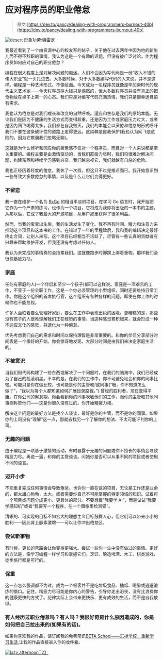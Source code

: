 # 应对程序员的职业倦怠

> 原文:[https://dev.to/pancy/dealing-with-programmers-burnout-40b](https://dev.to/pancy/dealing-with-programmers-burnout-40b)

[![desert](../Images/79435c48b69968ad6398e7d282ac6824.png)](https://res.cloudinary.com/practicaldev/image/fetch/s--BA2uO0xi--/c_limit%2Cf_auto%2Cfl_progressive%2Cq_auto%2Cw_880/https://blog.trello.com/hs-fs/hubfs/how_did_i_get_here.png%3Ft%3D1530306069024%26width%3D1294%26name%3Dhow_did_i_get_here.png) 
形象功劳:[特雷罗](https://blog.trello.com/job-burnout-how-to-fix-the-aftermath-of-an-overachiever-attitude)

我最近看到了一个由资源中心的校友写的帖子，关于他在过去两年中因为他的新生儿而不得不辞职的事情。我认为这是一个有趣的话题，但没有被广泛讨论。作为程序员如何应对自己的职业倦怠？

编程在很大程度上是对解决问题的痴迷。人们不会因为写代码是一份“收入不错的伟大职业”就一头扎进去。大多数时候，对于大多数编写代码的人来说，并不是这样。编程是一种艺术形式，不像绘画。今天成为一名程序员就像是毕加索时代的现代主义艺术家——今天程序员挣大钱只是偶然的，但大多数程序员并没有真正的把食物放在桌子上第一的心态。我们只是对编写代码充满热情，我们只是很幸运目前有需求。

我也认为倦怠是对我们成长和改变的自然呼唤。适应和生存是我们的原始本能。无论我们是因为不健康的生活方式而变得超重，还是因为工作或家庭压力过大，或者是因为网飞喝得太多，我们都在自我毁灭，我们的本能会以厌倦和倦怠的形式呼吁我们不要在这条破坏性的道路上走得更远。这纯粹是自我保护(我也认为网飞是危险的，因为它欺骗我们忽略无聊)。

这就是为什么倾听和回应你的疲惫感不仅对一个程序员，而且对一个人来说都是至关重要的。编程主要是由激情驱动的，当我们筋疲力尽时，我们将很难对解决问题、构建东西和持续学习感到兴奋。我们越忽视它，我们就越有自杀的危险。

我也正经历着轻度的倦怠。我休了一次假，但这只不过是推迟而已。我开始意识到一些导致大多数倦怠的事情，以及是什么让它们变得更好。

### [](#dont-linger)不留恋

我一直在维护一个名为 [RxGo](https://github.com/reactivex/rxgo) 的相当平淡的项目。在学习 Go 语言时，我开始把它作为一个严肃的练习，也作为一个项目，它将成为我即将出版的一本书的主题。从那以后，它成了我最大的开源项目，从用户那里获得了很多利益。

然而，当我的宝宝出生后，我的生活发生了变化。我不再有时间、精力和注意力来推动这个项目和这本书的工作。在错过了一年的里程碑后，我和我的编辑决定最好终止合同，让别人来写。这个项目已经相当不活跃了，尽管有一些认真的贡献者有兴趣来帮助维护开发，但我还没有考虑过任何人。

我认为未完成的事情真的会拖累我们。这就像跑步时脚踝上绑着重物。那样我们会很快筋疲力尽。

### [](#family)家庭

任何有家庭的人(一个伴侣和至少一个孩子)都可以这样说。家庭是一项艰苦的工作，不亚于一份全职工作。这是一个你必须管理的小型组织，同时还要维持日常工作。你是这个组织的首席执行官，这个组织有各种各样的问题，即使在你工作的时候你也不能忽视。

许多人面临着要么管理好家庭，要么在工作中表现出色的困境。更糟糕的是，那些没有孩子的人很难理解我们正在经历的事情。当这种感觉累积起来，就会形成一种不适应文化的感觉，并退化为一种倦怠。

优先考虑我们自己的需求和时间以保持理智是非常重要的。和你的伴侣分享部分时间表是一个很好的开始。你会惊讶地发现，大部分时间是由我们来决定家庭生活的。

### [](#underappreciated)不被赏识

当我们用代码构建了一些东西或解决了一个问题时，在我们的脑海中，我们已经成为了自己的摇滚明星。不幸的是，在我们的工作中，你不可避免地会和你的同事比较。可能只是你在做比较，也可能是你的主管和/或同事(“哦，你不知道怎么做？”，“我以为每个人都知道如何扩展目录路径。”).曾经的胜利者，现在变得平庸。在你公司的懈怠期，你会看到你的同事吹嘘他们的工作，而你的主管和其他同事则称赞他们——这是你很久没有过的。你开始精疲力竭。

解决这个问题的最好方法是找个人谈谈，最好是你的主管，而不是你的同事。如果你的上司没有“理解”这一点，那就去找另一个了解你的想法、不太可能评判你的上司。

### [](#uninteresting-problems)无趣的问题

由于编程是一项基于激情的活动，有时暴露于无趣的问题或你不擅长的事情会导致精疲力尽。再说一遍，和你的主管谈谈。问她你是否可以从事不同的项目或者使用不同的语言。

### [](#take-baby-steps)迈开小步

不能重复完成任何事情会导致倦怠。也许你一直在做的项目，无论是工作还是业余的，都太雄心勃勃，太大，或者需要你自己不可能掌握的特定领域的知识。试着将一个项目或问题分成更小、更具体的部分。不要想着“我要学 AI”，而是试试“我要学感知机”或者“我要写一个程序，在一个图像里检测猫”。

清晰的、可实现的目标不如宏大的理想主义目标鼓舞人心，但它们可以带来小小的胜利——因此肾上腺素激增——可以让你冲出倦怠区。

### [](#try-new-things)尝试新事物

有时候，更长的弯路会让你变得更强大。尝试一些你一生中没有做过的事情。更好的方法是，像学习编程一样学习和掌握它们。烹饪、酿造啤酒、木工、棋类游戏、徒步旅行都是可行的。

### [](#take-care-of-yourself)保重

这一点怎么强调都不为过。成为一个极客并不是吃垃圾食品、抽烟、喝醉或逃避锻炼的借口。记住，精疲力尽可能是你内心的警告，引导你走出沮丧，没有比浪费你的健康更快的方式了。纪律实际上会带来更快乐、更有成效的生活，而不是自我放纵。

### [](#have-anyone-experienced-a-burnout-is-anyone-im-curious-as-to-what-has-caused-it-and-how-you-have-pulled-yourself-out-if-ever)有人经历过职业倦怠吗？有人吗？我很好奇是什么原因造成的，你是如何把自己拉出来的(如果有的话)。

如果你喜欢我的作品，请订阅我的免费简讯[BETA School——忘掉学校，重新学习生活](https://joechasinga.substack.com),让我的作品直接进入你的收件箱。

[![lazy afternoon](../Images/44cfb353624a94f9f014b13495dc5243.png)T2】](https://res.cloudinary.com/practicaldev/image/fetch/s--kmG80O6B--/c_limit%2Cf_auto%2Cfl_progressive%2Cq_auto%2Cw_880/https://apartmentwindow.files.wordpress.com/2011/06/lazy-afternoon1.jpg%3Fw%3D300%26h%3D228)